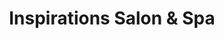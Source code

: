 ---
title: "Inspirations Salon & Spa"
url: /cedar-rapids/inspirations-salon-and-spa/
shop: hairdresser
---